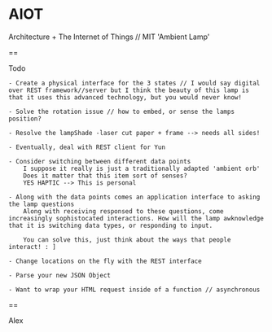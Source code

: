 AIOT
====

Architecture + The Internet of Things // MIT
'Ambient Lamp'

==

Todo

	- Create a physical interface for the 3 states // I would say digital over REST framework//server but I think the beauty of this lamp is that it uses this advanced technology, but you would never know!
	
	- Solve the rotation issue // how to embed, or sense the lamps position?

	- Resolve the lampShade -laser cut paper + frame --> needs all sides!

	- Eventually, deal with REST client for Yun

	- Consider switching between different data points
		I suppose it really is just a traditionally adapted 'ambient orb'
		Does it matter that this item sort of senses?
		YES HAPTIC --> This is personal

	- Along with the data points comes an application interface to asking the lamp questions
		Along with receiving responsed to these questions, come increasingly sophistocated interactions. How will the lamp awknowledge that it is switching data types, or responding to input.

		You can solve this, just think about the ways that people interact! : ]

	- Change locations on the fly with the REST interface

	- Parse your new JSON Object

	- Want to wrap your HTML request inside of a function // asynchronous


==

Alex
